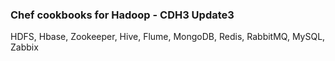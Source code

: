 ### Chef cookbooks for Hadoop - CDH3 Update3

HDFS, Hbase, Zookeeper, Hive, Flume, MongoDB, Redis, RabbitMQ, MySQL, Zabbix
